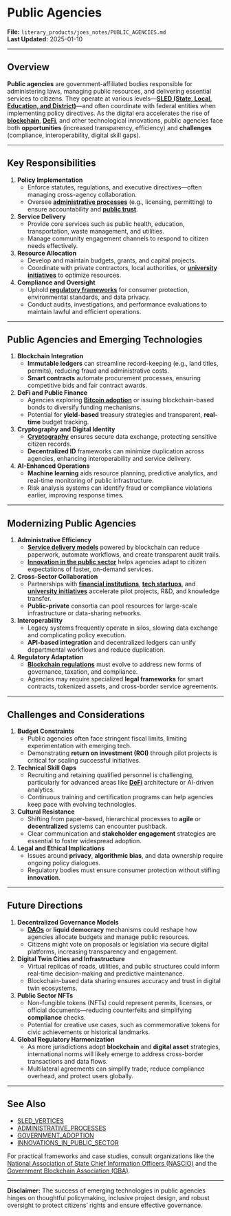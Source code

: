 # Public Agencies

**File:** `literary_products/joes_notes/PUBLIC_AGENCIES.md`\
**Last Updated:** 2025-01-10

***

## Overview

**Public agencies** are government-affiliated bodies responsible for administering laws, managing public resources, and delivering essential services to citizens. They operate at various levels—[**SLED (State, Local, Education, and District)**](sled_vertices.md)—and often coordinate with federal entities when implementing policy directives. As the digital era accelerates the rise of [**blockchain**](../crypto_economics/bitcoin_basics.md), [**DeFi**](../DEFI_BASICS.md), and other technological innovations, public agencies face both **opportunities** (increased transparency, efficiency) and **challenges** (compliance, interoperability, digital skill gaps).

***

## Key Responsibilities

1. **Policy Implementation**
   * Enforce statutes, regulations, and executive directives—often managing cross-agency collaboration.
   * Oversee [**administrative processes**](administrative_processes.md) (e.g., licensing, permitting) to ensure accountability and [**public trust**](public_trust.md).
2. **Service Delivery**
   * Provide core services such as public health, education, transportation, waste management, and utilities.
   * Manage community engagement channels to respond to citizen needs effectively.
3. **Resource Allocation**
   * Develop and maintain budgets, grants, and capital projects.
   * Coordinate with private contractors, local authorities, or [**university initiatives**](university_initiatives.md) to optimize resources.
4. **Compliance and Oversight**
   * Uphold [**regulatory frameworks**](../governance/regulatory_frameworks.md) for consumer protection, environmental standards, and data privacy.
   * Conduct audits, investigations, and performance evaluations to maintain lawful and efficient operations.

***

## Public Agencies and Emerging Technologies

1. **Blockchain Integration**
   * **Immutable ledgers** can streamline record-keeping (e.g., land titles, permits), reducing fraud and administrative costs.
   * **Smart contracts** automate procurement processes, ensuring competitive bids and fair contract awards.
2. **DeFi and Public Finance**
   * Agencies exploring [**Bitcoin adoption**](../BITCOIN_ADOPTION.md) or issuing blockchain-based bonds to diversify funding mechanisms.
   * Potential for **yield-based** treasury strategies and transparent, **real-time** budget tracking.
3. **Cryptography and Digital Identity**
   * [**Cryptography**](../CRYPTO/CRYPTOGRPAHY_BASICS_.MD) ensures secure data exchange, protecting sensitive citizen records.
   * **Decentralized ID** frameworks can minimize duplication across agencies, enhancing interoperability and service delivery.
4. **AI-Enhanced Operations**
   * **Machine learning** aids resource planning, predictive analytics, and real-time monitoring of public infrastructure.
   * Risk analysis systems can identify fraud or compliance violations earlier, improving response times.

***

## Modernizing Public Agencies

1. **Administrative Efficiency**
   * [**Service delivery models**](../AI/service_delivery_models.md) powered by blockchain can reduce paperwork, automate workflows, and create transparent audit trails.
   * [**Innovation in the public sector**](../strategy/innovations_in_public_sector.md) helps agencies adapt to citizen expectations of faster, on-demand services.
2. **Cross-Sector Collaboration**
   * Partnerships with [**financial institutions**](../strategy/financial_institutions.md), [**tech startups**](../FINTECH_INNOVATORS.md), and [**university initiatives**](university_initiatives.md) accelerate pilot projects, R\&D, and knowledge transfer.
   * **Public-private** consortia can pool resources for large-scale infrastructure or data-sharing networks.
3. **Interoperability**
   * Legacy systems frequently operate in silos, slowing data exchange and complicating policy execution.
   * **API-based integration** and decentralized ledgers can unify departmental workflows and reduce duplication.
4. **Regulatory Adaptation**
   * [**Blockchain regulations**](../BLOCKCHAIN_REGULATIONS.md) must evolve to address new forms of governance, taxation, and compliance.
   * Agencies may require specialized **legal frameworks** for smart contracts, tokenized assets, and cross-border service agreements.

***

## Challenges and Considerations

1. **Budget Constraints**
   * Public agencies often face stringent fiscal limits, limiting experimentation with emerging tech.
   * Demonstrating **return on investment (ROI)** through pilot projects is critical for scaling successful initiatives.
2. **Technical Skill Gaps**
   * Recruiting and retaining qualified personnel is challenging, particularly for advanced areas like [**DeFi**](../DEFI_BASICS.md) architecture or AI-driven analytics.
   * Continuous training and certification programs can help agencies keep pace with evolving technologies.
3. **Cultural Resistance**
   * Shifting from paper-based, hierarchical processes to **agile** or **decentralized** systems can encounter pushback.
   * Clear communication and **stakeholder engagement** strategies are essential to foster widespread adoption.
4. **Legal and Ethical Implications**
   * Issues around **privacy**, **algorithmic bias**, and data ownership require ongoing policy dialogues.
   * Regulatory bodies must ensure consumer protection without stifling **innovation**.

***

## Future Directions

1. **Decentralized Governance Models**
   * [**DAOs**](../AI/governance_models.md#decentralized-autonomous-organizations-daos) or **liquid democracy** mechanisms could reshape how agencies allocate budgets and manage public resources.
   * Citizens might vote on proposals or legislation via secure digital platforms, increasing transparency and engagement.
2. **Digital Twin Cities and Infrastructure**
   * Virtual replicas of roads, utilities, and public structures could inform real-time decision-making and predictive maintenance.
   * Blockchain-based data sharing ensures accuracy and trust in digital twin ecosystems.
3. **Public Sector NFTs**
   * Non-fungible tokens (NFTs) could represent permits, licenses, or official documents—reducing counterfeits and simplifying **compliance** checks.
   * Potential for creative use cases, such as commemorative tokens for civic achievements or historical landmarks.
4. **Global Regulatory Harmonization**
   * As more jurisdictions adopt **blockchain** and **digital asset** strategies, international norms will likely emerge to address cross-border transactions and data flows.
   * Multilateral agreements can simplify trade, reduce compliance overhead, and protect users globally.

***

## See Also

* [SLED\_VERTICES](sled_vertices.md)
* [ADMINISTRATIVE\_PROCESSES](administrative_processes.md)
* [GOVERNMENT\_ADOPTION](government_adoption.md)
* [INNOVATIONS\_IN\_PUBLIC\_SECTOR](../strategy/innovations_in_public_sector.md)

For practical frameworks and case studies, consult organizations like the [National Association of State Chief Information Officers (NASCIO)](https://www.nascio.org/) and the [Government Blockchain Association (GBA)](https://gbaglobal.org/).

***

**Disclaimer:** The success of emerging technologies in public agencies hinges on thoughtful policymaking, inclusive project design, and robust oversight to protect citizens’ rights and ensure effective governance.
